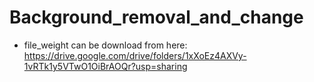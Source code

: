 # Background_removal_and_change

* file_weight can be download from here: https://drive.google.com/drive/folders/1xXoEz4AXVy-1vRTk1y5VTwO1OiBrAOQr?usp=sharing

